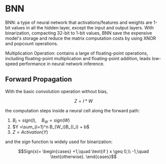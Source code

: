 # BNN

BNN: a type of neural network that activations/features and weights are 1-bit values in all the hidden layer, except the input and output layers. With binarization, compacting 32-bit to 1-bit values, BNN save the expensive model's storage and reduce the matrix computation costs by using XNOR and popcount operations.

Multiplication Operation: contains a large of floating-point operations, including floating-point multiplication and floating-point addition, leads low-speed performance in neural network inference.

## Forward Propagation
With the basic convolution operation without bias,
```math
Z = I * W
```
the computation steps inside a neural cell along the forward path:
1. $B_I=sign(I), \quad B_W=sign(W)$
2. $Y =\sum_{i=1}^n B_{W_i}B_{I_i} + b$
3. $Z = Activation(Y)$

and the $sign$ function is widely used for binarization:
```math
Sign(x)=
\begin{cases}
+1,\quad \text{if } x \geq 0,\\
-1,\quad \text{otherwise}.
\end{cases}
```
